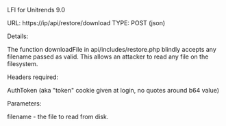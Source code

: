 LFI for Unitrends 9.0

URL: https://ip/api/restore/download
TYPE: POST (json)

Details:

The function downloadFile in api/includes/restore.php blindly accepts any filename passed as valid. This allows an attacker to read any file on the filesystem.

Headers required:

AuthToken (aka "token" cookie given at login, no quotes around b64 value)

Parameters:

filename - the file to read from disk.